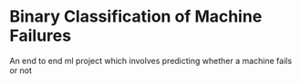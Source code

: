 # Binary Classification of Machine Failures
 An end to end ml project which involves predicting whether a machine fails or not
